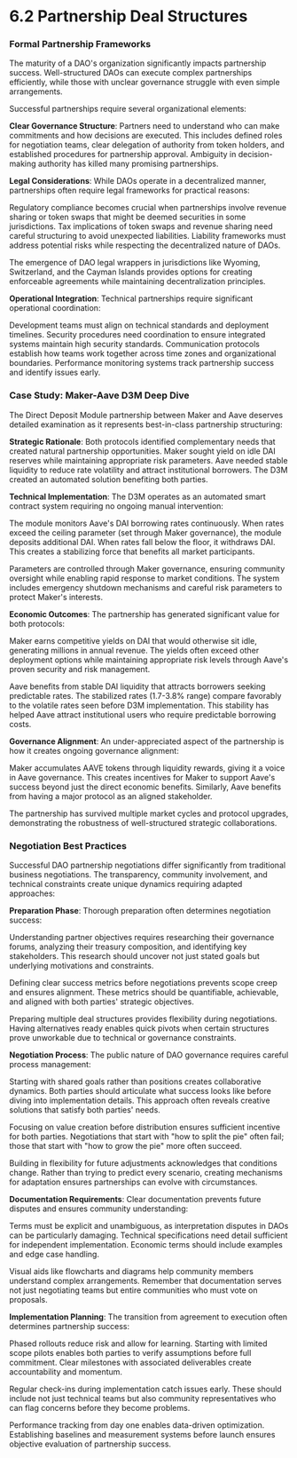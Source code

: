 # 6.2 Partnership Deal Structures

### Formal Partnership Frameworks

The maturity of a DAO's organization significantly impacts partnership success. Well-structured DAOs can execute complex partnerships efficiently, while those with unclear governance struggle with even simple arrangements.

Successful partnerships require several organizational elements:

**Clear Governance Structure**: Partners need to understand who can make commitments and how decisions are executed. This includes defined roles for negotiation teams, clear delegation of authority from token holders, and established procedures for partnership approval. Ambiguity in decision-making authority has killed many promising partnerships.

**Legal Considerations**: While DAOs operate in a decentralized manner, partnerships often require legal frameworks for practical reasons:

Regulatory compliance becomes crucial when partnerships involve revenue sharing or token swaps that might be deemed securities in some jurisdictions. Tax implications of token swaps and revenue sharing need careful structuring to avoid unexpected liabilities. Liability frameworks must address potential risks while respecting the decentralized nature of DAOs.

The emergence of DAO legal wrappers in jurisdictions like Wyoming, Switzerland, and the Cayman Islands provides options for creating enforceable agreements while maintaining decentralization principles.

**Operational Integration**: Technical partnerships require significant operational coordination:

Development teams must align on technical standards and deployment timelines. Security procedures need coordination to ensure integrated systems maintain high security standards. Communication protocols establish how teams work together across time zones and organizational boundaries. Performance monitoring systems track partnership success and identify issues early.

### Case Study: Maker-Aave D3M Deep Dive

The Direct Deposit Module partnership between Maker and Aave deserves detailed examination as it represents best-in-class partnership structuring:

**Strategic Rationale**: Both protocols identified complementary needs that created natural partnership opportunities. Maker sought yield on idle DAI reserves while maintaining appropriate risk parameters. Aave needed stable liquidity to reduce rate volatility and attract institutional borrowers. The D3M created an automated solution benefiting both parties.

**Technical Implementation**: The D3M operates as an automated smart contract system requiring no ongoing manual intervention:

The module monitors Aave's DAI borrowing rates continuously. When rates exceed the ceiling parameter (set through Maker governance), the module deposits additional DAI. When rates fall below the floor, it withdraws DAI. This creates a stabilizing force that benefits all market participants.

Parameters are controlled through Maker governance, ensuring community oversight while enabling rapid response to market conditions. The system includes emergency shutdown mechanisms and careful risk parameters to protect Maker's interests.

**Economic Outcomes**: The partnership has generated significant value for both protocols:

Maker earns competitive yields on DAI that would otherwise sit idle, generating millions in annual revenue. The yields often exceed other deployment options while maintaining appropriate risk levels through Aave's proven security and risk management.

Aave benefits from stable DAI liquidity that attracts borrowers seeking predictable rates. The stabilized rates (1.7-3.8% range) compare favorably to the volatile rates seen before D3M implementation. This stability has helped Aave attract institutional users who require predictable borrowing costs.

**Governance Alignment**: An under-appreciated aspect of the partnership is how it creates ongoing governance alignment:

Maker accumulates AAVE tokens through liquidity rewards, giving it a voice in Aave governance. This creates incentives for Maker to support Aave's success beyond just the direct economic benefits. Similarly, Aave benefits from having a major protocol as an aligned stakeholder.

The partnership has survived multiple market cycles and protocol upgrades, demonstrating the robustness of well-structured strategic collaborations.

### Negotiation Best Practices

Successful DAO partnership negotiations differ significantly from traditional business negotiations. The transparency, community involvement, and technical constraints create unique dynamics requiring adapted approaches:

**Preparation Phase**: Thorough preparation often determines negotiation success:

Understanding partner objectives requires researching their governance forums, analyzing their treasury composition, and identifying key stakeholders. This research should uncover not just stated goals but underlying motivations and constraints.

Defining clear success metrics before negotiations prevents scope creep and ensures alignment. These metrics should be quantifiable, achievable, and aligned with both parties' strategic objectives.

Preparing multiple deal structures provides flexibility during negotiations. Having alternatives ready enables quick pivots when certain structures prove unworkable due to technical or governance constraints.

**Negotiation Process**: The public nature of DAO governance requires careful process management:

Starting with shared goals rather than positions creates collaborative dynamics. Both parties should articulate what success looks like before diving into implementation details. This approach often reveals creative solutions that satisfy both parties' needs.

Focusing on value creation before distribution ensures sufficient incentive for both parties. Negotiations that start with "how to split the pie" often fail; those that start with "how to grow the pie" more often succeed.

Building in flexibility for future adjustments acknowledges that conditions change. Rather than trying to predict every scenario, creating mechanisms for adaptation ensures partnerships can evolve with circumstances.

**Documentation Requirements**: Clear documentation prevents future disputes and ensures community understanding:

Terms must be explicit and unambiguous, as interpretation disputes in DAOs can be particularly damaging. Technical specifications need detail sufficient for independent implementation. Economic terms should include examples and edge case handling.

Visual aids like flowcharts and diagrams help community members understand complex arrangements. Remember that documentation serves not just negotiating teams but entire communities who must vote on proposals.

**Implementation Planning**: The transition from agreement to execution often determines partnership success:

Phased rollouts reduce risk and allow for learning. Starting with limited scope pilots enables both parties to verify assumptions before full commitment. Clear milestones with associated deliverables create accountability and momentum.

Regular check-ins during implementation catch issues early. These should include not just technical teams but also community representatives who can flag concerns before they become problems.

Performance tracking from day one enables data-driven optimization. Establishing baselines and measurement systems before launch ensures objective evaluation of partnership success.

